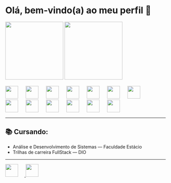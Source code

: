 <h1>Olá, bem-vindo(a) ao meu perfil 👋</h1>

<div>
  <img style="height: 13em;" src="https://github-readme-stats.vercel.app/api?username=mtonholli&theme=dark&show_icons=true&hide_border=false&count_private=true" />
  <img style="height: 13em;" src="https://github-readme-stats.vercel.app/api/top-langs/?username=mtonholli&theme=dark&show_icons=true&hide_border=false&layout=compact&langs_count=10" />
</div>

<br />

<div>
  <!-- Tecnologias principais -->
  <img style="width: 40px; margin-right: 20px;" src="https://cdn.jsdelivr.net/gh/devicons/devicon/icons/git/git-original.svg" />
  <img style="width: 40px; margin-right: 20px;" src="https://cdn.jsdelivr.net/gh/devicons/devicon/icons/html5/html5-original.svg" />
  <img style="width: 40px; margin-right: 20px;" src="https://cdn.jsdelivr.net/gh/devicons/devicon/icons/css3/css3-original.svg" />
  <img style="width: 40px; margin-right: 20px;" src="https://cdn.jsdelivr.net/gh/devicons/devicon/icons/javascript/javascript-original.svg" />
  <img style="width: 40px; margin-right: 20px;" src="https://cdn.jsdelivr.net/gh/devicons/devicon/icons/typescript/typescript-original.svg" />
  <img style="width: 40px; margin-right: 20px;" src="https://cdn.jsdelivr.net/gh/devicons/devicon/icons/react/react-original.svg" />
  <img style="width: 40px; margin-right: 20px;" src="https://w7.pngwing.com/pngs/293/485/png-transparent-tailwind-css-hd-logo.png" />
  <img style="width: 40px; margin-right: 20px;" src="https://cdn.jsdelivr.net/gh/devicons/devicon/icons/bootstrap/bootstrap-original.svg" />
  <img style="width: 40px; margin-right: 20px;" src="https://img.icons8.com/ios7/600/FFFFFF/express-js.png" />
  <img style="width: 40px; margin-right: 20px;" src="https://cdn.jsdelivr.net/gh/devicons/devicon/icons/nodejs/nodejs-original.svg" />
  <img style="width: 40px; margin-right: 20px;" src="https://cdn.jsdelivr.net/gh/devicons/devicon/icons/python/python-original.svg" />
  <img style="width: 40px; margin-right: 20px;" src="https://icongr.am/devicon/django-plain.svg?size=128&color=ffffff" />
  <img style="width: 40px; margin-right: 20px;" src="https://icongr.am/devicon/dot-net-original.svg?size=128&color=currentColor" />
</div>

<hr />

<div>
  <h2>📚 Cursando:</h2>
  <ul>
    <li>Análise e Desenvolvimento de Sistemas — Faculdade Estácio</li>
    <li>Trilhas de carreira FullStack — DIO</li>
  </ul>
</div>

<hr />

<div>
  <!-- Redes sociais -->
  <a href="https://www.linkedin.com/in/matheus-t-a72332174/">
    <img style="width: 40px; margin-right: 20px;" src="https://www.svgrepo.com/show/157006/linkedin.svg" />
  </a>
  <a href="https://www.instagram.com/mtonholli/">
    <img style="width: 40px; margin-right: 20px;" src="https://upload.wikimedia.org/wikipedia/commons/thumb/a/a5/Instagram_icon.png/2048px-Instagram_icon.png" />
  </a>
</div>






